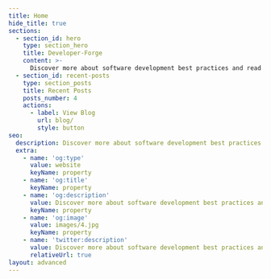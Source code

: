 ```yaml
---
title: Home
hide_title: true
sections:
  - section_id: hero
    type: section_hero
    title: Developer-Forge
    content: >-
      Discover more about software development best practices and read opinion pieces on the software eco-system.
  - section_id: recent-posts
    type: section_posts
    title: Recent Posts
    posts_number: 4
    actions:
      - label: View Blog
        url: blog/
        style: button
seo:
  description: Discover more about software development best practices and read opinion pieces on the software eco-system
  extra:
    - name: 'og:type'
      value: website
      keyName: property
    - name: 'og:title'
      keyName: property
    - name: 'og:description'
      value: Discover more about software development best practices and read opinion pieces on the software eco-system
      keyName: property
    - name: 'og:image'
      value: images/4.jpg
      keyName: property
    - name: 'twitter:description'
      value: Discover more about software development best practices and read opinion pieces on the software eco-system
      relativeUrl: true
layout: advanced
---
```

